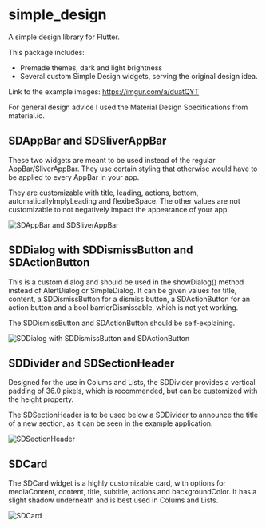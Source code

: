 # simple_design

A simple design library for Flutter.

This package includes:
- Premade themes, dark and light brightness
- Several custom Simple Design widgets, serving the original design idea.

Link to the example images: https://imgur.com/a/duatQYT

For general design advice I used the Material Design Specifications from material.io.

## SDAppBar and SDSliverAppBar

These two widgets are meant to be used instead of the regular AppBar/SliverAppBar.
They use certain styling that otherwise would have to be applied to every AppBar in
your app.

They are customizable with title, leading, actions, bottom, automaticallyImplyLeading
and flexibeSpace. The other values are not customizable to not negatively impact the
appearance of your app.

![SDAppBar and SDSliverAppBar](https://i.imgur.com/Mh7btbo.jpg)

## SDDialog with SDDismissButton and SDActionButton

This is a custom dialog and should be used in the showDialog() method instead of
AlertDialog or SimpleDialog. It can be given values for title, content, a SDDismissButton
for a dismiss button, a SDActionButton for an action button and a bool barrierDismissable,
which is not yet working.

The SDDismissButton and SDActionButton should be self-explaining.

![SDDialog with SDDismissButton and SDActionButton](https://i.imgur.com/uDETYMG.jpg)

## SDDivider and SDSectionHeader

Designed for the use in Colums and Lists, the SDDivider provides a vertical padding of 36.0
pixels, which is recommended, but can be customized with the height property.

The SDSectionHeader is to be used below a SDDivider to announce the title of a new section,
as it can be seen in the example application.

![SDSectionHeader](https://i.imgur.com/DF9O8Ok.jpg)

## SDCard

The SDCard widget is a highly customizable card, with options for mediaContent, content, title,
subtitle, actions and backgroundColor. It has a slight shadow underneath and is best used in
Colums and Lists.

![SDCard](https://i.imgur.com/ScrMJAH.jpg)